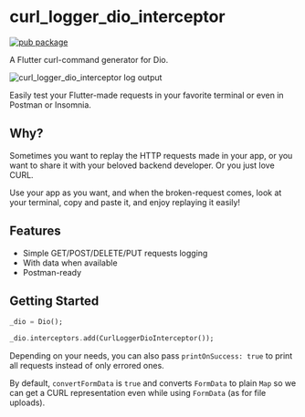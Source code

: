 # curl_logger_dio_interceptor

[![pub package](https://img.shields.io/pub/v/curl_logger_dio_interceptor.svg)](https://pub.dartlang.org/packages/curl_logger_dio_interceptor)

A Flutter curl-command generator for Dio.

![curl_logger_dio_interceptor log output](https://github.com/OwnWeb/curl_logger_dio_interceptor/raw/main/example/assets/example.png?raw=true)

Easily test your Flutter-made requests in your favorite terminal or even in Postman or Insomnia.

## Why?

Sometimes you want to replay the HTTP requests made in your app, or you want to share it with your
beloved backend developer. Or you just love CURL.

Use your app as you want, and when the broken-request comes, look at your terminal, copy and paste
it, and enjoy replaying it easily!

## Features

* Simple GET/POST/DELETE/PUT requests logging
* With data when available
* Postman-ready

## Getting Started
```dart
_dio = Dio();

_dio.interceptors.add(CurlLoggerDioInterceptor());
```

Depending on your needs, you can also pass `printOnSuccess: true` to print all requests instead of
only errored ones.

By default, `convertFormData` is `true` and converts `FormData` to plain `Map` so we can get a CURL
representation even while using `FormData` (as for file uploads).

